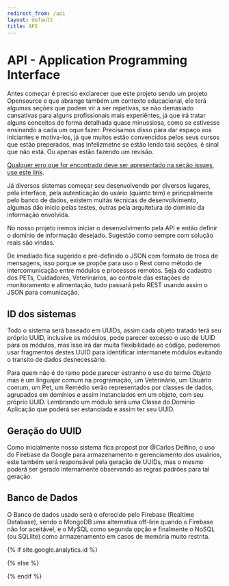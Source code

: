 ```yaml
---
redirect_from: /api
layout: default
title: API
---
```


API - Application Programming Interface
=======================================

Antes começar é preciso exclarecer que este projeto sendo um projeto Opensource e que abrange também um contexto educacional, ele terá algumas seções que podem vir a ser repetivas, se não demasiado cansativas para alguns profissionais mais experiêntes, já que irá tratar alguns conceitos de forma detalhada quase minussiosa, como se estivesse ensinando a cada um oque fazer. Precisamos disso para dar espaço aos iniciantes e motiva-los, já que muitos estão convencidos pelos seus cursos que estão preperados, mas infelizmetne se estão lendo tais seções, é sinal que não está. Ou apenas estão fazendo um revisão.

[Qualquer erro que for encontrado deve ser apresentado na seção issues, use este link](http://bit.ly/streetpet_sugestoes).

Já diversos sistemas começar seu desenvolvendo por diversos lugares, pela interface, pela autenticação do usário (quanto tem) e princpalmente pelo banco de dados, existem muitás técnicas de desenvolvimento, algumas dão inicio pelas testes, outras pela arquitetura do domínio da informação envolvida.

No nosso projeto iremos iniciar o desenvolvimento pela API e então definir o domínio de informação desejado. Sugestão como sempre com solução reais são vindas.

De imediado fica sugerido e pré-definido o JSON com formato de troca de mensagens, isso porque se propõe para uso o Rest como método de intercomunicação entre módulos e processos remotos. Seja do cadastro dos PETs, Cuidadores, Veterinários, ao controle das estações de monitoramento e alimentação, tudo passará pelo REST usando assim o JSON para comunicação.

## ID dos sistemas

Todo o sistema será baseado em UUIDs, assim cada objeto tratado terá seu próprio UUID, inclusive os módulos, pode parecer excesso o uso de UUID para os módulos, mas isso irá dar muita flexibilidade ao código, poderemos usar fragmentos destes UUID para identificar intermanete módulos evitando o transito de dados desnecessário.

Para quem não é do ramo pode parecer estranho o uso do termo *Objeto* mas é um linguajar comum na programação, um Veterinário, um Usuário comum, um Pet, um Remédio serão representados por classes de dados, agrupados em domínios e assim instanciados em um objeto, com seu próprio UUID. Lembrando um módulo será uma Classe do Dominio Aplicação que poderá ser estanciada e assim ter seu UUID.

## Geração do UUID

Como inicialmente nosso sistema fica propost por @Carlos Delfino, o uso do Firebase da Google para armazenamento e gerenciamento dos usuários, este também será responsável pela geração de UUIDs, mas o mesmo poderá ser gerado internamente observando as regras padrões para tal geração.

## Banco de Dados

O Banco de dados usado será o oferecido pelo Firebase (Realtime Database), sendo o MongoDB uma alternativa off-line quando o Firebase não for aceitável, e o MySQL como segunda opção e finalmente o NoSQL (ou SQLlite) como armazenamento em casos de memória muito restrita.

{% if site.google.analytics.id %} 
<!-- google analytics -->
<script async src="https://www.googletagmanager.com/gtag/js?id={{ site.google.analytics.id }}"></script>
<script>
  window.dataLayer = window.dataLayer || [];
  function gtag(){dataLayer.push(arguments);}
  gtag('js', new Date());
  gtag('config', '{{ site.google.analytics.id }}');
</script>
<!-- fim google analytics -->
{% else %}
<!-- sem google analytics -->
{% endif %}
